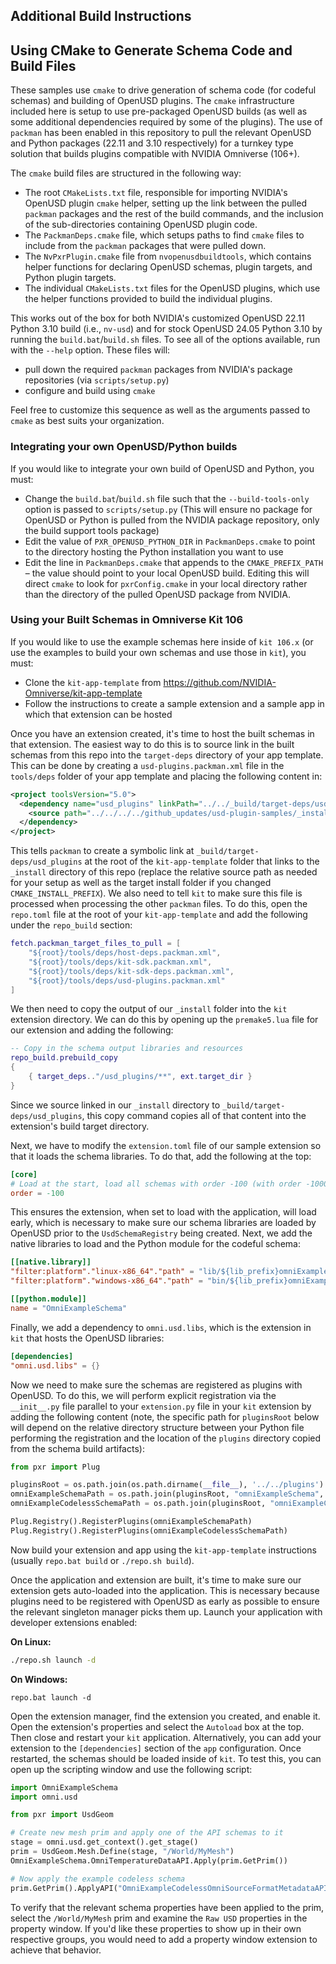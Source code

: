 ## Additional Build Instructions

## Using CMake to Generate Schema Code and Build Files

These samples use `cmake` to drive generation of schema code (for codeful schemas) and building of OpenUSD plugins. The `cmake` infrastructure included here is setup to use pre-packaged OpenUSD builds (as well as some additional dependencies required by some of the plugins). The use of `packman` has been enabled in this repository to pull the relevant OpenUSD and Python packages (22.11 and 3.10 respectively) for a turnkey type solution that builds plugins compatible with NVIDIA Omniverse (106+).

The `cmake` build files are structured in the following way:

- The root `CMakeLists.txt` file, responsible for importing NVIDIA's OpenUSD plugin `cmake` helper, setting up the link between the pulled `packman` packages and the rest of the build commands, and the inclusion of the sub-directories containing OpenUSD plugin code.
- The `PackmanDeps.cmake` file, which setups paths to find `cmake` files to include from the `packman` packages that were pulled down.
- The `NvPxrPlugin.cmake` file from `nvopenusdbuildtools`, which contains helper functions for declaring OpenUSD schemas, plugin targets, and Python plugin targets.
- The individual `CMakeLists.txt` files for the OpenUSD plugins, which use the helper functions provided to build the individual plugins.

This works out of the box for both NVIDIA's customized OpenUSD 22.11 Python 3.10 build (i.e., `nv-usd`) and for stock OpenUSD 24.05 Python 3.10 by running the `build.bat`/`build.sh` files. To see all of the options available, run with the `--help` option. These files will:

- pull down the required `packman` packages from NVIDIA's package repositories (via `scripts/setup.py`)
- configure and build using `cmake`

Feel free to customize this sequence as well as the arguments passed to `cmake` as best suits your organization.


### Integrating your own OpenUSD/Python builds

If you would like to integrate your own build of OpenUSD and Python, you must:

- Change the `build.bat`/`build.sh` file such that the `--build-tools-only` option is passed to `scripts/setup.py` (This will ensure no package for OpenUSD or Python is pulled from the NVIDIA package repository, only the build support tools package)
- Edit the value of `PXR_OPENUSD_PYTHON_DIR` in `PackmanDeps.cmake` to point to the directory hosting the Python installation you want to use
- Edit the line in `PackmanDeps.cmake` that appends to the `CMAKE_PREFIX_PATH` – the value should point to your local OpenUSD build. Editing this will direct `cmake` to look for `pxrConfig.cmake` in your local directory rather than the directory of the pulled OpenUSD package from NVIDIA.


### Using your Built Schemas in Omniverse Kit 106

If you would like to use the example schemas here inside of `kit 106.x` (or use the examples to build your own schemas and use those in `kit`), you must:

- Clone the `kit-app-template` from https://github.com/NVIDIA-Omniverse/kit-app-template
- Follow the instructions to create a sample extension and a sample app in which that extension can be hosted

Once you have an extension created, it's time to host the built schemas in that extension. The easiest way to do this is to source link in the built schemas from this repo into the `target-deps` directory of your app template. This can be done by creating a `usd-plugins.packman.xml` file in the `tools/deps` folder of your app template and placing the following content in:

```xml
<project toolsVersion="5.0">
  <dependency name="usd_plugins" linkPath="../../_build/target-deps/usd_plugins" tags="${config} non-redist">
    <source path="../../../../github_updates/usd-plugin-samples/_install" />
  </dependency>
</project>
```

This tells `packman` to create a symbolic link at `_build/target-deps/usd_plugins` at the root of the `kit-app-template` folder that links to the `_install` directory of this repo (replace the relative source path as needed for your setup as well as the target install folder if you changed `CMAKE_INSTALL_PREFIX`). We also need to tell `kit` to make sure this file is processed when processing the other `packman` files. To do this, open the `repo.toml` file at the root of your `kit-app-template` and add the following under the `repo_build` section:

```lua
fetch.packman_target_files_to_pull = [
    "${root}/tools/deps/host-deps.packman.xml",
    "${root}/tools/deps/kit-sdk.packman.xml",
    "${root}/tools/deps/kit-sdk-deps.packman.xml",
    "${root}/tools/deps/usd-plugins.packman.xml"
]
```

We then need to copy the output of our `_install` folder into the `kit` extension directory. We can do this by opening up the `premake5.lua` file for our extension and adding the following:

```lua
-- Copy in the schema output libraries and resources
repo_build.prebuild_copy
{
    { target_deps.."/usd_plugins/**", ext.target_dir }
}
```

Since we source linked in our `_install` directory to `_build/target-deps/usd_plugins`, this copy command copies all of that content into the extension's build target directory.

Next, we have to modify the `extension.toml` file of our sample extension so that it loads the schema libraries. To do that, add the following at the top:

```toml
[core]
# Load at the start, load all schemas with order -100 (with order -1000 the OpenUSD libs are loaded)
order = -100
```

This ensures the extension, when set to load with the application, will load early, which is necessary to make sure our schema libraries are loaded by OpenUSD prior to the `UsdSchemaRegistry` being created. Next, we add the native libraries to load and the Python module for the codeful schema:

```toml
[[native.library]]
"filter:platform"."linux-x86_64"."path" = "lib/${lib_prefix}omniExampleSchema${lib_ext}"
"filter:platform"."windows-x86_64"."path" = "bin/${lib_prefix}omniExampleSchema${lib_ext}"

[[python.module]]
name = "OmniExampleSchema"
```

Finally, we add a dependency to `omni.usd.libs`, which is the extension in `kit` that hosts the OpenUSD libraries:

```toml
[dependencies]
"omni.usd.libs" = {}
```

Now we need to make sure the schemas are registered as plugins with OpenUSD. To do this, we will perform explicit registration via the `__init__.py` file parallel to your `extension.py` file in your `kit` extension by adding the following content (note, the specific path for `pluginsRoot` below will depend on the relative directory structure between your Python file performing the registration and the location of the `plugins` directory copied from the schema build artifacts):

```python
from pxr import Plug

pluginsRoot = os.path.join(os.path.dirname(__file__), '../../plugins')
omniExampleSchemaPath = os.path.join(pluginsRoot, "omniExampleSchema", "resources")
omniExampleCodelessSchemaPath = os.path.join(pluginsRoot, "omniExampleCodelessSchema", "resources")

Plug.Registry().RegisterPlugins(omniExampleSchemaPath)
Plug.Registry().RegisterPlugins(omniExampleCodelessSchemaPath)
```

Now build your extension and app using the `kit-app-template` instructions (usually `repo.bat build` or `./repo.sh build`).

Once the application and extension are built, it's time to make sure our extension gets auto-loaded into the application. This is necessary because plugins need to be registered with OpenUSD as early as possible to ensure the relevant singleton manager picks them up. Launch your application with developer extensions enabled:

**On Linux:**
```bash
./repo.sh launch -d
```

**On Windows:**
```batch
repo.bat launch -d
```

Open the extension manager, find the extension you created, and enable it. Open the extension's properties and select the `Autoload` box at the top. Then close and restart your `kit` application. Alternatively, you can add your extension to the `[dependencies]` section of the `app` configuration. Once restarted, the schemas should be loaded inside of `kit`. To test this, you can open up the scripting window and use the following script:

```python
import OmniExampleSchema
import omni.usd

from pxr import UsdGeom

# Create new mesh prim and apply one of the API schemas to it
stage = omni.usd.get_context().get_stage()
prim = UsdGeom.Mesh.Define(stage, "/World/MyMesh")
OmniExampleSchema.OmniTemperatureDataAPI.Apply(prim.GetPrim())

# Now apply the example codeless schema
prim.GetPrim().ApplyAPI("OmniExampleCodelessOmniSourceFormatMetadataAPI")
```

To verify that the relevant schema properties have been applied to the prim, select the `/World/MyMesh` prim and examine the `Raw USD` properties in the property window. If you'd like these properties to show up in their own respective groups, you would need to add a property window extension to achieve that behavior.
